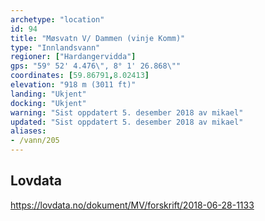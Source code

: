 ```yaml
---
archetype: "location"
id: 94
title: "Møsvatn V/ Dammen (vinje Komm)"
type: "Innlandsvann"
regioner: ["Hardangervidda"]
gps: "59° 52' 4.476\", 8° 1' 26.868\""
coordinates: [59.86791,8.02413]
elevation: "918 m (3011 ft)"
landing: "Ukjent"
docking: "Ukjent"
warning: "Sist oppdatert 5. desember 2018 av mikael"
updated: "Sist oppdatert 5. desember 2018 av mikael"
aliases:
- /vann/205
---
```




## Lovdata

https://lovdata.no/dokument/MV/forskrift/2018-06-28-1133
